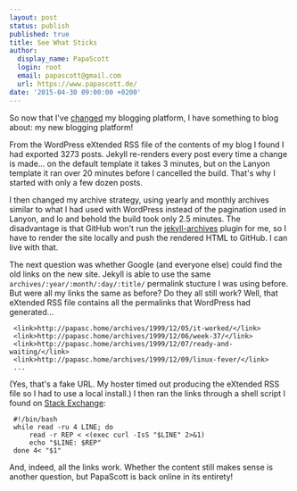 ```yaml
---
layout: post
status: publish
published: true
title: See What Sticks
author:
  display_name: PapaScott
  login: root
  email: papascott@gmail.com
  url: https://www.papascott.de/
date: '2015-04-30 09:00:00 +0200'
---
```

So now that I've [changed](/archives/2015/04/23/transition/) my blogging platform, I have something to blog about: my new blogging platform!

From the WordPress eXtended RSS file of the contents of my blog I found I had exported 3273 posts. Jekyll re-renders every post every time a change is made... on the default template it takes 3 minutes, but on the Lanyon template it ran over 20 minutes before I cancelled the build. That's why I started with only a few dozen posts.

I then changed my archive strategy, using yearly and monthly archives similar to what I had used with WordPress instead of the pagination used in Lanyon, and lo and behold the build took only 2.5 minutes. The disadvantage is that GitHub won't run the [jekyll-archives](https://github.com/jekyll/jekyll-archives) plugin for me, so I have to render the site locally and push the rendered HTML to GitHub. I can live with that.

The next question was whether Google (and everyone else) could find the old links on the new site. Jekyll is able to use the same `archives/:year/:month/:day/:title/` permalink stucture I was using before. But were all my links the same as before? Do they all still work? Well, that eXtended RSS file contains all the permalinks that WordPress had generated...

     <link>http://papasc.home/archives/1999/12/05/it-worked/</link>
     <link>http://papasc.home/archives/1999/12/06/week-37/</link>
     <link>http://papasc.home/archives/1999/12/07/ready-and-waiting/</link>
     <link>http://papasc.home/archives/1999/12/09/linux-fever/</link>
     ...

(Yes, that's a fake URL. My hoster timed out producing the eXtended RSS file so I had to use a local install.) I then ran the links through a shell script I found on [Stack Exchange](http://stackoverflow.com/questions/25135347/how-to-check-status-of-urls-from-text-file-using-bash-shell-script):

     #!/bin/bash
     while read -ru 4 LINE; do
         read -r REP < <(exec curl -IsS "$LINE" 2>&1)
         echo "$LINE: $REP"
     done 4< "$1"

And, indeed, all the links work. Whether the content still makes sense is another question, but PapaScott is back online in its entirety!
